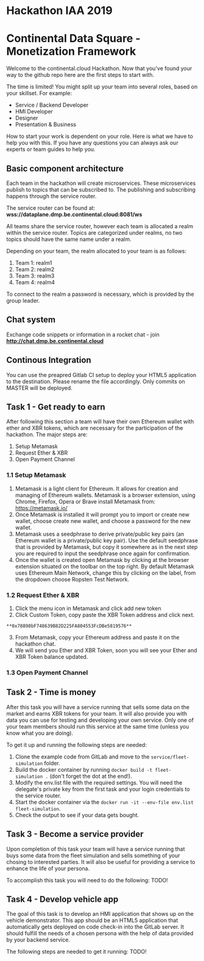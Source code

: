 # Hackathon IAA 2019
# Continental Data Square - Monetization Framework
Welcome to the continental.cloud Hackathon.
Now that you've found your way to the github repo here are the first steps to start with.

The time is limited! You might split up your team into several roles, based on your skillset.
For example:
- Service / Backend Developer
- HMI Developer
- Designer
- Presentation & Business

How to start your work is dependent on your role. Here is what we have to help you with this.
If you have any questions you can always ask our experts or team guides to help you.

## Basic component architecture
Each team in the hackathon will create microservices. These microservices publish to topics that can be subscribed to. The publishing and subscribing happens through the service router.

The service router can be found at: **wss://dataplane.dmp.be.continental.cloud:8081/ws**

All teams share the service router, however each team is allocated a realm within the service router. Topics are categorized under realms, no two topics should have the same name under a realm.

Depending on your team, the realm allocated to your team is as follows:

1. Team 1: realm1
2. Team 2: realm2
3. Team 3: realm3
4. Team 4: realm4

To connect to the realm a password is necessary, which is provided by the group leader.

## Chat system

Exchange code snippets or information in a rocket chat - join **http://chat.dmp.be.continental.cloud**


## Continous Integration

You can use the preapred Gitlab CI setup to deploy your HTML5 application to the destination.
Please rename the file accordingly. Only commits on MASTER will be deployed.

## Task 1 - Get ready to earn
After following this section a team will have their own Ethereum wallet with ether and XBR tokens, which are necessary for the participation of the hackathon. The major steps are:
1. Setup Metamask
2. Request Ether & XBR
3. Open Payment Channel


### 1.1 Setup Metamask
1. Metamask is a light client for Ethereum. It allows for creation and managing of Ethereum wallets. Metamask is a browser extension, using Chrome, Firefox, Opera or Brave install Metamask from: https://metamask.io/
2. Once Metamask is installed it will prompt you to import or create new wallet, choose create new wallet, and choose a password for the new wallet.
3. Metamask uses a seedphrase to derive private/public key pairs (an Ethereum wallet is a private/public key pair). Use the default seedphrase that is provided by Metamask, but copy it somewhere as in the next step you are required to input the seedphrase once again for confirmation.
4. Once the wallet is created open Metamask by clicking at the browser extension situated on the toolbar on the top right. By default Metamask uses Ethereum Main Network, change this by clicking on the label, from the dropdown choose Ropsten Test Network.


### 1.2 Request Ether & XBR
1. Click the menu icon in Metamask and click add new token
2. Click Custom Token, copy paste the XBR Token address and click next.
```
**0x78890bF748639B82D225FA804553FcDBe5819576** 
```
3. From Metamask, copy your Ethereum address and paste it on the  hackathon chat.
4. We will send you Ether and XBR Token, soon you will see your Ether and XBR Token balance updated.

### 1.3 Open Payment Channel



## Task 2 - Time is money
After this task you will have a service running that sells some data on the market and earns XBR tokens for your team.
It will also provide you with data you can use for testing and developing your own service.
Only one of your team members should run this service at the same time (unless you know what you are doing).

To get it up and running the following steps are needed:
1. Clone the example code from GitLab and move to the `service/fleet-simulation` folder.
2. Build the docker container by running `docker build -t fleet-simulation .` (don't forget the dot at the end!).
3. Modify the env.list file with the required settings. You will need the delegate's private key from the first task and your login credentials to the service router.
4. Start the docker container via the `docker run -it --env-file env.list fleet-simulation`.
5. Check the output to see if your data gets bought.

## Task 3 - Become a service provider
Upon completion of this task your team will have a service running that buys some data from the fleet simulation and sells something of your chosing to interested parties.
It will also be useful for providing a service to enhance the life of your persona.

To accomplish this task you will need to do the following:
TODO!

## Task 4 - Develop vehicle app
The goal of this task is to develop an HMI application that shows up on the vehicle demonstrator.
This app should be an HTML5 application that automatically gets deployed on code check-in into the GitLab server.
It should fulfill the needs of a chosen persona with the help of data provided by your backend service.

The following steps are needed to get it running:
TODO!
